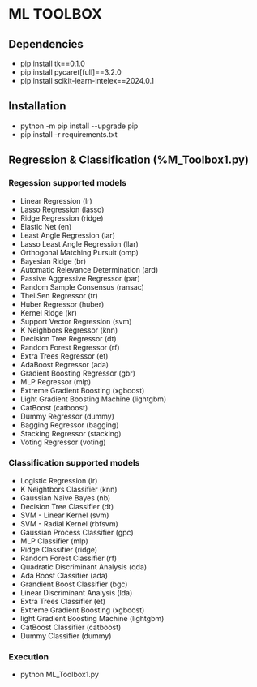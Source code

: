 # ML TOOLBOX

## Dependencies

 - pip install tk==0.1.0
 - pip install pycaret[full]==3.2.0
 - pip install scikit-learn-intelex==2024.0.1

## Installation

- python -m pip install --upgrade pip
- pip install -r requirements.txt

## Regression & Classification (%M_Toolbox1.py)

### Regession supported models

- Linear Regression (lr)
- Lasso Regression (lasso)
- Ridge Regression (ridge)
- Elastic Net (en)
- Least Angle Regression (lar)
- Lasso Least Angle Regression (llar)
- Orthogonal Matching Pursuit (omp)
- Bayesian Ridge (br)
- Automatic Relevance Determination (ard)
- Passive Aggressive Regressor (par)
- Random Sample Consensus (ransac)
- TheilSen Regressor (tr)
- Huber Regressor (huber)
- Kernel Ridge (kr)
- Support Vector Regression (svm)
- K Neighbors Regressor (knn)
- Decision Tree Regressor (dt)
- Random Forest Regressor (rf)
- Extra Trees Regressor (et)
- AdaBoost Regressor (ada)
- Gradient Boosting Regressor (gbr)
- MLP Regressor (mlp)
- Extreme Gradient Boosting (xgboost)
- Light Gradient Boosting Machine (lightgbm)
- CatBoost (catboost)
- Dummy Regressor (dummy)
- Bagging Regressor (bagging)
- Stacking Regressor (stacking)
- Voting Regressor (voting)

### Classification supported models

- Logistic Regression (lr)
- K Neightbors Classifier (knn)
- Gaussian Naive Bayes (nb)
- Decision Tree Classifier (dt)
- SVM - Linear Kernel (svm)
- SVM - Radial Kernel (rbfsvm)
- Gaussian Process Classifier (gpc)
- MLP Classifier (mlp)
- Ridge Classifier (ridge)
- Random Forest Classifier (rf)
- Quadratic Discriminant Analysis (qda)
- Ada Boost Classifier (ada)
- Grandient Boost Classifier (bgc)
- Linear Discriminant Analysis (lda)
- Extra Trees Classifier (et)
- Extreme Gradient Boosting (xgboost)
- light Gradient Boosting Machine (lightgbm)
- CatBoost Classifier (catboost)
- Dummy Classifier (dummy)

### Execution

- python ML_Toolbox1.py
